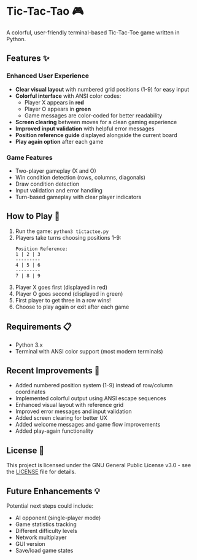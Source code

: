 # Tic-Tac-Tao 🎮

A colorful, user-friendly terminal-based Tic-Tac-Toe game written in Python.

## Features ✨

### Enhanced User Experience
- **Clear visual layout** with numbered grid positions (1-9) for easy input
- **Colorful interface** with ANSI color codes:
  - Player X appears in **red**
  - Player O appears in **green**
  - Game messages are color-coded for better readability
- **Screen clearing** between moves for a clean gaming experience
- **Improved input validation** with helpful error messages
- **Position reference guide** displayed alongside the current board
- **Play again option** after each game

### Game Features
- Two-player gameplay (X and O)
- Win condition detection (rows, columns, diagonals)
- Draw condition detection
- Input validation and error handling
- Turn-based gameplay with clear player indicators

## How to Play 🎯

1. Run the game: `python3 tictactoe.py`
2. Players take turns choosing positions 1-9:
   ```
   Position Reference:
   1 | 2 | 3
   ---------
   4 | 5 | 6
   ---------
   7 | 8 | 9
   ```
3. Player X goes first (displayed in red)
4. Player O goes second (displayed in green)
5. First player to get three in a row wins!
6. Choose to play again or exit after each game

## Requirements 📋

- Python 3.x
- Terminal with ANSI color support (most modern terminals)

## Recent Improvements 🚀

- Added numbered position system (1-9) instead of row/column coordinates
- Implemented colorful output using ANSI escape sequences
- Enhanced visual layout with reference grid
- Improved error messages and input validation
- Added screen clearing for better UX
- Added welcome messages and game flow improvements
- Added play-again functionality

## License 📄

This project is licensed under the GNU General Public License v3.0 - see the [LICENSE](LICENSE) file for details.

## Future Enhancements 💡

Potential next steps could include:
- AI opponent (single-player mode)
- Game statistics tracking
- Different difficulty levels
- Network multiplayer
- GUI version
- Save/load game states
